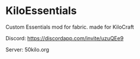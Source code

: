 # KiloEssentials
Custom Essentials mod for fabric. made for KiloCraft

Discord: https://discordapp.com/invite/uzuQEe9

Server: 50kilo.org
